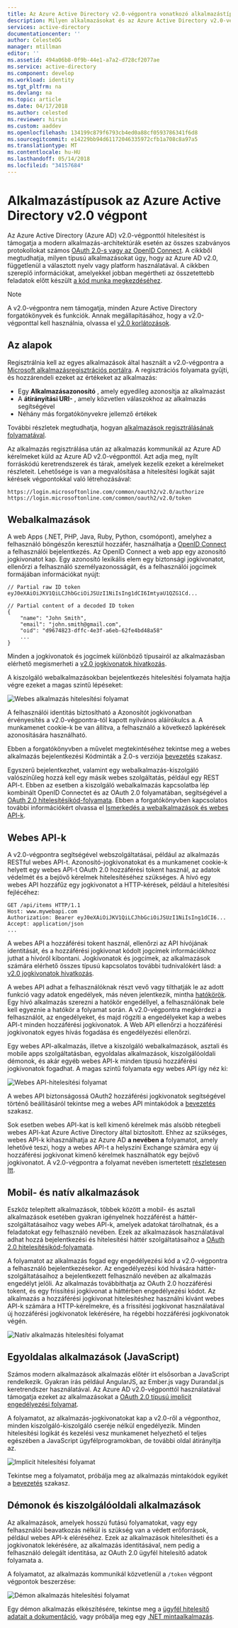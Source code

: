 ```yaml
---
title: Az Azure Active Directory v2.0-végpontra vonatkozó alkalmazástípusok |} Microsoft Docs
description: Milyen alkalmazásokat és az Azure Active Directory v2.0-végponttól által támogatott forgatókönyveket.
services: active-directory
documentationcenter: ''
author: CelesteDG
manager: mtillman
editor: ''
ms.assetid: 494a06b8-0f9b-44e1-a7a2-d728cf2077ae
ms.service: active-directory
ms.component: develop
ms.workload: identity
ms.tgt_pltfrm: na
ms.devlang: na
ms.topic: article
ms.date: 04/17/2018
ms.author: celested
ms.reviewer: hirsin
ms.custom: aaddev
ms.openlocfilehash: 134199c879f6793cb4ed0a88cf0593786341f6d8
ms.sourcegitcommit: e14229bb94d61172046335972cfb1a708c8a97a5
ms.translationtype: MT
ms.contentlocale: hu-HU
ms.lasthandoff: 05/14/2018
ms.locfileid: "34157684"
---
```

# <a name="app-types-for-the-azure-active-directory-v20-endpoint"></a>Alkalmazástípusok az Azure Active Directory v2.0 végpont
Az Azure Active Directory (Azure AD) v2.0-végponttól hitelesítést is támogatja a modern alkalmazás-architektúrák esetén az összes szabványos protokollokat számos [OAuth 2.0-s vagy az OpenID Connect](active-directory-v2-protocols.md). A cikkből megtudhatja, milyen típusú alkalmazásokat úgy, hogy az Azure AD v2.0, függetlenül a választott nyelv vagy platform használatával. A cikkben szereplő információkat, amelyekkel jobban megértheti az összetettebb feladatok előtt készült [a kód munka megkezdéséhez](active-directory-appmodel-v2-overview.md#getting-started).

> [!NOTE]
> A v2.0-végpontra nem támogatja, minden Azure Active Directory forgatókönyvek és funkciók. Annak megállapításához, hogy a v2.0-végponttal kell használnia, olvassa el [v2.0 korlátozások](active-directory-v2-limitations.md).
> 
> 

## <a name="the-basics"></a>Az alapok
Regisztrálnia kell az egyes alkalmazások által használt a v2.0-végpontra a [Microsoft alkalmazásregisztrációs portálra](https://apps.dev.microsoft.com). A regisztrációs folyamata gyűjti, és hozzárendeli ezeket az értékeket az alkalmazás:

* Egy **Alkalmazásazonosító** , amely egyedileg azonosítja az alkalmazást
* A **átirányítási URI-** , amely közvetlen válaszokhoz az alkalmazás segítségével
* Néhány más forgatókönyvekre jellemző értékek

További részletek megtudhatja, hogyan [alkalmazások regisztrálásának folyamatával](active-directory-v2-app-registration.md).

Az alkalmazás regisztrálása után az alkalmazás kommunikál az Azure AD kérelmeket küld az Azure AD v2.0-végponttól. Azt adja meg, nyílt forráskódú keretrendszerek és tárak, amelyek kezelik ezeket a kérelmeket részleteit. Lehetősége is van a megvalósítása a hitelesítési logikát saját kérések végpontokkal való létrehozásával:

```
https://login.microsoftonline.com/common/oauth2/v2.0/authorize
https://login.microsoftonline.com/common/oauth2/v2.0/token
```
<!-- TODO: Need a page for libraries to link to -->

## <a name="web-apps"></a>Webalkalmazások
A web Apps (.NET, PHP, Java, Ruby, Python, csomópont), amelyhez a felhasználó böngészőn keresztül hozzáfér, használhatja a [OpenID Connect](active-directory-v2-protocols.md) a felhasználói bejelentkezés. Az OpenID Connect a web app egy azonosító jogkivonatot kap. Egy azonosító lexikális elem egy biztonsági jogkivonatot, ellenőrzi a felhasználó személyazonosságát, és a felhasználói jogcímek formájában információkat nyújt:

```
// Partial raw ID token
eyJ0eXAiOiJKV1QiLCJhbGciOiJSUzI1NiIsIng1dCI6ImtyaU1QZG1Cd...

// Partial content of a decoded ID token
{
    "name": "John Smith",
    "email": "john.smith@gmail.com",
    "oid": "d9674823-dffc-4e3f-a6eb-62fe4bd48a58"
    ...
}
```

Minden a jogkivonatok és jogcímek különböző típusairól az alkalmazásban elérhető megismerheti a [v2.0 jogkivonatok hivatkozás](active-directory-v2-tokens.md).

A kiszolgáló webalkalmazásokban bejelentkezés hitelesítési folyamata hajtja végre ezeket a magas szintű lépéseket:

![Webes alkalmazás hitelesítési folyamat](../../media/active-directory-v2-flows/convergence_scenarios_webapp.png)

A felhasználói identitás biztosítható a Azonosítót jogkivonatban érvényesítés a v2.0-végpontra-tól kapott nyilvános aláírókulcs a. A munkamenet cookie-k be van állítva, a felhasználó a következő lapkérések azonosítására használható.

Ebben a forgatókönyvben a művelet megtekintéséhez tekintse meg a webes alkalmazás bejelentkezési Kódminták a 2.0-s verziója [bevezetés](active-directory-appmodel-v2-overview.md#getting-started) szakasz.

Egyszerű bejelentkezhet, valamint egy webalkalmazás-kiszolgáló valószínűleg hozzá kell egy másik webes szolgáltatás, például egy REST API-t. Ebben az esetben a kiszolgáló webalkalmazás kapcsolatba lép kombinált OpenID Connectet és az OAuth 2.0 folyamatában, segítségével a [OAuth 2.0 hitelesítésikód-folyamata](active-directory-v2-protocols.md). Ebben a forgatókönyvben kapcsolatos további információkért olvassa el [Ismerkedés a webalkalmazások és webes API-k](active-directory-v2-devquickstarts-webapp-webapi-dotnet.md).

## <a name="web-apis"></a>Webes API-k
A v2.0-végpontra segítségével webszolgáltatásai, például az alkalmazás RESTful webes API-t. Azonosító-jogkivonatokat és a munkamenet cookie-k helyett egy webes API-t OAuth 2.0 hozzáférési tokent használ, az adatok védelmét és a bejövő kérelmek hitelesítéséhez szükséges. A hívó egy webes API hozzáfűz egy jogkivonatot a HTTP-kérések, például a hitelesítési fejlécéhez:

```
GET /api/items HTTP/1.1
Host: www.mywebapi.com
Authorization: Bearer eyJ0eXAiOiJKV1QiLCJhbGciOiJSUzI1NiIsIng1dCI6...
Accept: application/json
...
```

A webes API a hozzáférési tokent használ, ellenőrzi az API hívójának identitását, és a hozzáférési jogkivonat kódolt jogcímek információkhoz juthat a hívóról kibontani. Jogkivonatok és jogcímek, az alkalmazások számára elérhető összes típusú kapcsolatos további tudnivalókért lásd: a [v2.0 jogkivonatok hivatkozás](active-directory-v2-tokens.md).

A webes API adhat a felhasználóknak részt vevő vagy tilthatják le az adott funkció vagy adatok engedélyek, más néven jelentkezik, mintha [hatókörök](active-directory-v2-scopes.md). Egy hívó alkalmazás szerezni a hatókör engedéllyel, a felhasználónak bele kell egyeznie a hatókör a folyamat során. A v2.0-végpontra megkérdezi a felhasználót, az engedélyeket, és majd rögzíti a engedélyeket kap a webes API-t minden hozzáférési jogkivonatok. A Web API ellenőrzi a hozzáférési jogkivonatok egyes hívás fogadása és engedélyezési ellenőrzi.

Egy webes API-alkalmazás, illetve a kiszolgáló webalkalmazások, asztali és mobile apps szolgáltatásban, egyoldalas alkalmazások, kiszolgálóoldali démonok, és akár egyéb webes API-k minden típusú hozzáférési jogkivonatok fogadhat. A magas szintű folyamata egy webes API így néz ki:

![Webes API-hitelesítési folyamat](../../media/active-directory-v2-flows/convergence_scenarios_webapi.png)

A webes API biztonságossá OAuth2 hozzáférési jogkivonatok segítségével történő beállításáról tekintse meg a webes API mintakódok a [bevezetés](active-directory-appmodel-v2-overview.md#getting-started) szakasz.

Sok esetben webes API-kat is kell kimenő kérelmek más alsóbb rétegbeli webes API-kat Azure Active Directory által biztosított. Ehhez az szükséges, webes API-k kihasználhatja az Azure AD **a nevében a** folyamatot, amely lehetővé teszi, hogy a webes API-t a helyszíni Exchange számára egy új hozzáférési jogkivonat kimenő kérelmek használhatók egy bejövő jogkivonatot. A v2.0-végpontra a folyamat nevében ismertetett [részletesen Itt](active-directory-v2-protocols-oauth-on-behalf-of.md).

## <a name="mobile-and-native-apps"></a>Mobil- és natív alkalmazások
Eszköz telepített alkalmazások, többek között a mobil- és asztali alkalmazások esetében gyakran igényelnek hozzáférést a háttér-szolgáltatásaihoz vagy webes API-k, amelyek adatokat tárolhatnak, és a feladatokat egy felhasználó nevében. Ezek az alkalmazások használatával adhat hozzá bejelentkezési és hitelesítési háttér szolgáltatásaihoz a [OAuth 2.0 hitelesítésikód-folyamata](active-directory-v2-protocols-oauth-code.md).

A folyamatot az alkalmazás fogad egy engedélyezési kód a v2.0-végpontra a felhasználó bejelentkezésekor. Az engedélyezési kód hívására háttér-szolgáltatásaihoz a bejelentkezett felhasználó nevében az alkalmazás engedélyt jelöli. Az alkalmazás továbbíthatja az OAuth 2.0 hozzáférési tokent, és egy frissítési jogkivonat a háttérben engedélyezési kódot. Az alkalmazás a hozzáférési jogkivonat hitelesítéshez használni kívánt webes API-k számára a HTTP-kérelmekre, és a frissítési jogkivonat használatával új hozzáférési jogkivonatok lekérésére, ha régebbi hozzáférési jogkivonatok végén.

![Natív alkalmazás hitelesítési folyamat](../../media/active-directory-v2-flows/convergence_scenarios_native.png)

## <a name="single-page-apps-javascript"></a>Egyoldalas alkalmazások (JavaScript)
Számos modern alkalmazások alkalmazás előtér írt elsősorban a JavaScript rendelkezik. Gyakran írás például AngularJS, az Ember.js vagy Durandal.js keretrendszer használatával. Az Azure AD v2.0-végponttól használatával támogatja ezeket az alkalmazásokat a [OAuth 2.0 típusú implicit engedélyezési folyamat](active-directory-v2-protocols-implicit.md).

A folyamatot, az alkalmazás-jogkivonatokat kap a v2.0-ről a végponthoz, minden kiszolgáló-kiszolgáló cseréje nélkül engedélyezik. Minden hitelesítési logikát és kezelési vesz munkamenet helyezhető el teljes egészében a JavaScript ügyfélprogramokban, de további oldal átirányítja az.

![Implicit hitelesítési folyamat](../../media/active-directory-v2-flows/convergence_scenarios_implicit.png)

Tekintse meg a folyamatot, próbálja meg az alkalmazás mintakódok egyikét a [bevezetés](active-directory-appmodel-v2-overview.md#getting-started) szakasz.

## <a name="daemons-and-server-side-apps"></a>Démonok és kiszolgálóoldali alkalmazások
Az alkalmazások, amelyek hosszú futású folyamatokat, vagy egy felhasználói beavatkozás nélkül is szükség van a védett erőforrások, például webes API-k eléréséhez. Ezek az alkalmazások hitelesítheti és a jogkivonatok lekérésére, az alkalmazás identitásával, nem pedig a felhasználó delegált identitása, az OAuth 2.0 ügyfél hitelesítő adatok folyamata a.

A folyamatot, az alkalmazás kommunikál közvetlenül a `/token` végpont végpontok beszerzése:

![Démon alkalmazás hitelesítési folyamat](../../media/active-directory-v2-flows/convergence_scenarios_daemon.png)

Egy démon alkalmazás elkészítésére, tekintse meg a [ügyfél hitelesítő adatait a dokumentáció](active-directory-v2-protocols-oauth-client-creds.md), vagy próbálja meg egy [.NET mintaalkalmazás](https://github.com/Azure-Samples/active-directory-dotnet-daemon-v2).
